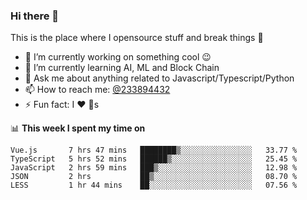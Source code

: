 ### Hi there 👋

<!--
**a233894432/a233894432** is a ✨ _special_ ✨ repository because its `README.md` (this file) appears on your GitHub profile.

Here are some ideas to get you started:

- 🔭 I’m currently working on ...
- 🌱 I’m currently learning ...
- 👯 I’m looking to collaborate on ...
- 🤔 I’m looking for help with ...
- 💬 Ask me about ...
- 📫 How to reach me: ...
- 😄 Pronouns: ...
- ⚡ Fun fact: ...
-->
 
 
This is the place where I opensource stuff and break things :rofl:

- 🔭 I’m currently working on something cool :wink:
- 🌱 I’m currently learning AI, ML and Block Chain
- 💬 Ask me about anything related to Javascript/Typescript/Python
- 📫 How to reach me: [@233894432](https://twitter.com/233894432)
- ⚡ Fun fact: I :heart: :dog:s

📊 **This week I spent my time on**
<!--START_SECTION:waka-->
```text
Vue.js       7 hrs 47 mins   ████████▒░░░░░░░░░░░░░░░░   33.77 % 
TypeScript   5 hrs 52 mins   ██████▒░░░░░░░░░░░░░░░░░░   25.45 % 
JavaScript   2 hrs 59 mins   ███▒░░░░░░░░░░░░░░░░░░░░░   12.98 % 
JSON         2 hrs           ██▒░░░░░░░░░░░░░░░░░░░░░░   08.70 % 
LESS         1 hr 44 mins    ██░░░░░░░░░░░░░░░░░░░░░░░   07.56 % 
```
<!--END_SECTION:waka-->
